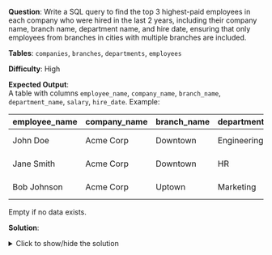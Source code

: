**Question**: Write a SQL query to find the top 3 highest-paid employees in each company who were hired in the last 2 years, including their company name, branch name, department name, and hire date, ensuring that only employees from branches in cities with multiple branches are included.

**Tables**: `companies`, `branches`, `departments`, `employees`

**Difficulty**: High

**Expected Output**:  
A table with columns `employee_name`, `company_name`, `branch_name`, `department_name`, `salary`, `hire_date`. Example:

| employee_name | company_name  | branch_name | department_name | salary   | hire_date  |
|---------------|---------------|-------------|-----------------|----------|------------|
| John Doe      | Acme Corp     | Downtown    | Engineering     | 75000.00 | 2023-06-15 |
| Jane Smith    | Acme Corp     | Downtown    | HR              | 70000.00 | 2024-01-10 |
| Bob Johnson   | Acme Corp     | Uptown      | Marketing       | 68000.00 | 2023-09-22 |

Empty if no data exists.

**Solution**:
<details>
<summary>Click to show/hide the solution</summary>

```sql
SELECT 
    CONCAT(e.first_name, ' ', e.last_name) AS employee_name,
    c.name AS company_name,
    b.name AS branch_name,
    d.name AS department_name,
    e.salary,
    e.hire_date
FROM employees e
JOIN departments d ON e.department_id = d.id
JOIN branches b ON d.branch_id = b.id
JOIN companies c ON b.company_id = c.id
WHERE b.city IN (
    SELECT city
    FROM branches
    GROUP BY city
    HAVING COUNT(id) > 1
)
AND e.hire_date >= DATE_SUB(CURDATE(), INTERVAL 2 YEAR)
ORDER BY company_name, e.salary DESC
LIMIT 3;
```
</details> 